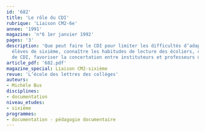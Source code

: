 ```yaml
---
id: '682'
title: 'Le rôle du CDI'
rubrique: 'Liaison CM2-6e'
annee: '1991'
magazine: 'n°6 1er janvier 1992'
pages: '3'
description: 'Que peut faire le CDI pour limiter les difficultés d’adaptation des
  élèves de sixième, connaître les habitudes de lecture des écoliers, créer le besoin
  de CDI, favoriser la concertation entre instituteurs et professeurs de collège ?'
article_pdf: '682.pdf'
magazine_special: Liaison CM2-sixième
revue: 'L’école des lettres des collèges'
auteurs:
- Michèle Bus
disciplines:
- documentation
niveau_etudes:
- sixième
programmes:
- documentation - pédagogie documentaire
---
```

